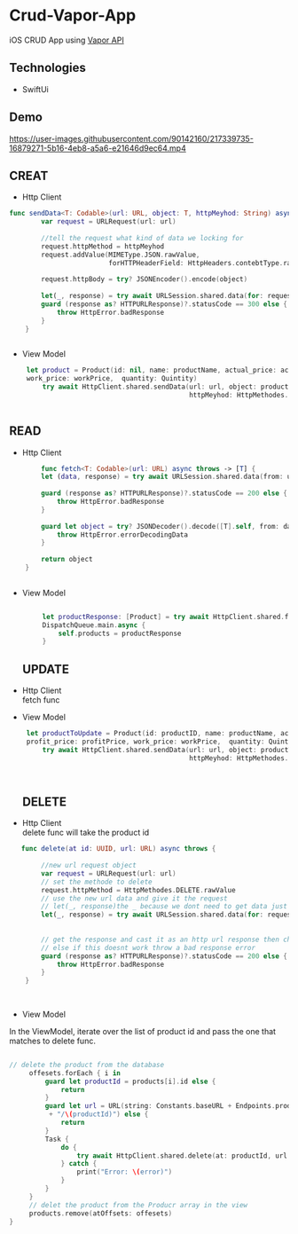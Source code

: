 # Crud-Vapor-App
iOS CRUD App using [Vapor API ](https://github.com/gyda13/First-Vapor-API) 



## Technologies
- SwiftUi

## Demo


https://user-images.githubusercontent.com/90142160/217339735-16879271-5b16-4eb8-a5a6-e21646d9ec64.mp4




## CREAT
- Http Client
```swift
func sendData<T: Codable>(url: URL, object: T, httpMeyhod: String) async throws {
        var request = URLRequest(url: url)
        
        //tell the request what kind of data we locking for
        request.httpMethod = httpMeyhod
        request.addValue(MIMEType.JSON.rawValue,
                         forHTTPHeaderField: HttpHeaders.contebtType.rawValue)
        
        request.httpBody = try? JSONEncoder().encode(object)
        
        let(_, response) = try await URLSession.shared.data(for: request)
        guard (response as? HTTPURLResponse)?.statusCode == 300 else {
            throw HttpError.badResponse
        }
    }
    
   ```
 - View Model
 
   ```swift
    let product = Product(id: nil, name: productName, actual_price: actualPrice, profit_price: profitPrice, 
    work_price: workPrice,  quantity: Quintity)
        try await HttpClient.shared.sendData(url: url, object: product,
                                             httpMeyhod: HttpMethodes.POST.rawValue)
 
   ```
    

## READ
- Http Client
```swift
        func fetch<T: Codable>(url: URL) async throws -> [T] {
        let (data, response) = try await URLSession.shared.data(from: url)
        
        guard (response as? HTTPURLResponse)?.statusCode == 200 else {
            throw HttpError.badResponse
        }
        
        guard let object = try? JSONDecoder().decode([T].self, from: data) else{
            throw HttpError.errorDecodingData
        }
        
        return object
    }
    
   ```
 - View Model
   ```swift

        let productResponse: [Product] = try await HttpClient.shared.fetch(url: url)
        DispatchQueue.main.async {
            self.products = productResponse
        }
   ```
   
   ## UPDATE
 - Http Client <br/> fetch func
 - View Model
   ```swift
    let productToUpdate = Product(id: productID, name: productName, actual_price: actualPrice, 
    profit_price: profitPrice, work_price: workPrice,  quantity: Quintity)
        try await HttpClient.shared.sendData(url: url, object: productToUpdate,
                                             httpMeyhod: HttpMethodes.PUT.rawValue)

                                             
   ```
   
   ## DELETE
   
 - Http Client<br/>delete func will take the product id
```swift
   func delete(at id: UUID, url: URL) async throws {
        
        //new url request object
        var request = URLRequest(url: url)
        // set the methode to delete
        request.httpMethod = HttpMethodes.DELETE.rawValue
        // use the new url data and give it the request
        // let(_, response)the _ because we dont need to get data just a response
        let(_, response) = try await URLSession.shared.data(for: request)
        
        
        // get the response and cast it as an http url response then check if the status code is equal to 200
        // else if this doesnt work throw a bad response error
        guard (response as? HTTPURLResponse)?.statusCode == 200 else {
            throw HttpError.badResponse
        }
    }
    
    
   ```
 - View Model
 
 In the ViewModel, iterate over the list of product id and pass the one that matches to delete func.
   ```swift
  
 // delete the product from the database
        offesets.forEach { i in
            guard let productId = products[i].id else {
                return
            }
            guard let url = URL(string: Constants.baseURL + Endpoints.products
             + "/\(productId)") else {
                return
            }
            Task {
                do {
                    try await HttpClient.shared.delete(at: productId, url: url)
                } catch {
                    print("Error: \(error)")
                }
            }
        } 
        // delet the product from the Producr array in the view
        products.remove(atOffsets: offesets)
   }
   ```
   





